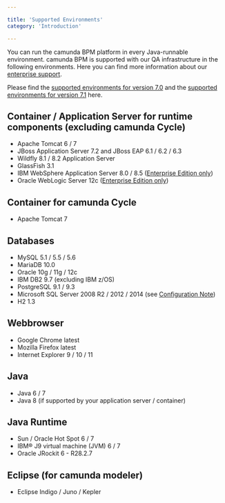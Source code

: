 ```yaml
---

title: 'Supported Environments'
category: 'Introduction'

---
```



You can run the camunda BPM platform in every Java-runnable environment. camunda BPM is supported with our QA infrastructure in the following environments. Here you can find more information about our <a href="http://camunda.com/bpm/enterprise/">enterprise support</a>.

Please find the  <a href="http://docs.camunda.org/7.0/guides/user-guide/#introduction-supported-environments">supported environments for version 7.0</a> and the <a href="http://docs.camunda.org/7.1/guides/user-guide/#introduction-supported-environments">supported environments for version 7.1</a>  here.


## Container / Application Server for runtime components (excluding camunda Cycle)

*   Apache Tomcat 6 / 7
*   JBoss Application Server 7.2 and JBoss EAP 6.1 / 6.2 / 6.3
*   Wildfly 8.1 / 8.2 Application Server
*   GlassFish 3.1
*   IBM WebSphere Application Server 8.0 / 8.5 (<a href="http://camunda.com/bpm/enterprise/">Enterprise Edition only</a>)
*	Oracle WebLogic Server 12c (<a href="http://camunda.com/bpm/enterprise/">Enterprise Edition only</a>)


## Container for camunda Cycle

*   Apache Tomcat 7


## Databases
    
*   MySQL 5.1 / 5.5 / 5.6
*   MariaDB 10.0
*   Oracle 10g / 11g / 12c
*   IBM DB2 9.7 (excluding IBM z/OS)
*   PostgreSQL 9.1 / 9.3 
*   Microsoft SQL Server 2008 R2 / 2012 / 2014 (see [Configuration Note](ref:#process-engine-database-configuration-custom-configuration-for-microsoft-sql-server))
*   H2 1.3


## Webbrowser

*   Google Chrome latest
*   Mozilla Firefox latest
*   Internet Explorer 9 / 10 / 11

  
## Java 

*   Java 6 / 7
*   Java 8 (if supported by your application server / container)


## Java Runtime

* Sun / Oracle Hot Spot 6 / 7
* IBM® J9 virtual machine (JVM) 6 / 7
* Oracle JRockit 6 - R28.2.7


## Eclipse (for camunda modeler)

*   Eclipse Indigo / Juno / Kepler
